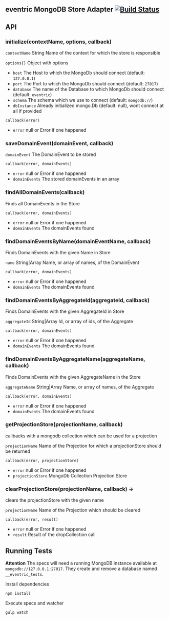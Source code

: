 ## eventric MongoDB Store Adapter [![Build Status](https://travis-ci.org/efacilitation/eventric-store-mongodb.svg?branch=master)](https://travis-ci.org/efacilitation/eventric-store-mongodb)


## API


### initialize(contextName, options, callback)

`contextName` String Name of the context for which the store is responsible

`options{}` Object with options

* `host` The Host to which the MongoDb should connect (default: `127.0.0.1`)
* `port` The Port to which the MongoDb should connect (default: `27017`)
* `database` The name of the Database to which MongoDb should connect (default: `eventric`)
* `schema` The schema which we use to connect (default: `mongodb://`)
* `dbInstance` Already initialized mongo.Db (default: null), wont connect at all if provided


`callback(error)`

* `error` null or Error if one happened


### saveDomainEvent(domainEvent, callback)

`domainEvent` The DomainEvent to be stored

`callback(error, domainEvents)`

* `error` null or Error if one happened
* `domainEvents` The stored domainEvents in an array


### findAllDomainEvents(callback)

Finds all DomainEvents in the Store

`callback(error, domainEvents)`

* `error` null or Error if one happened
* `domainEvents` The domainEvents found


### findDomainEventsByName(domainEventName, callback)

Finds DomainEvents with the given Name in Store

`name` String|Array Name, or array of names, of the DomainEvent

`callback(error, domainEvents)`

* `error` null or Error if one happened
* `domainEvents` The domainEvents found


### findDomainEventsByAggregateId(aggregateId, callback)

Finds DomainEvents with the given AggregateId in Store

`aggregateId` String|Array Id, or array of ids, of the Aggregate

`callback(error, domainEvents)`

* `error` null or Error if one happened
* `domainEvents` The domainEvents found


### findDomainEventsByAggregateName(aggregateName, callback)

Finds DomainEvents with the given AggregateName in the Store

`aggregateName` String|Array Name, or array of names, of the Aggregate

`callback(error, domainEvents)`

* `error` null or Error if one happened
* `domainEvents` The domainEvents found



### getProjectionStore(projectionName, callback)

callbacks with a mongodb collection which can be used for a projection

`projectionName` Name of the Projection for which a projectionStore should be returned

`callback(error, projectionStore)`

* `error` null or Error if one happened
* `projectionStore` MongoDb Collection Projection Store


### clearProjectionStore(projectionName, callback) ->

clears the projectionStore with the given name

`projectionName` Name of the Projection which should be cleared

`callback(error, result)`

* `error` null or Error if one happened
* `result` Result of the dropCollection call




## Running Tests

**Attention** The specs will need a running MongoDB instance available at `mongodb://127.0.0.1:27017`. They create and remove a database named `__eventric_tests`.


Install dependencies

```
npm install
```

Execute specs and watcher

```
gulp watch
```
